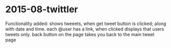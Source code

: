 # 2015-08-twittler

Functionality added: shows tweeets, when get tweet button is clicked; along with date and time.
                     each @user has a link, when clicked displays that users tweets only.
                     back button on the page takes you back to the main tweet page
          
